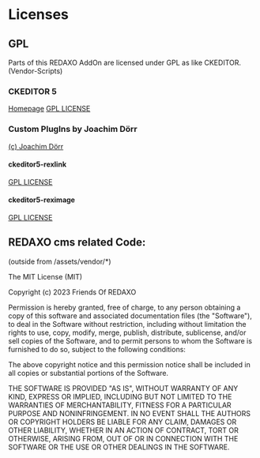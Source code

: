 # Licenses

## GPL

Parts of this REDAXO AddOn are licensed under GPL as like CKEDITOR.
(Vendor-Scripts) 

### CKEDITOR 5 
[Homepage](https://ckeditor.com)
[GPL LICENSE](https://github.com/ckeditor/ckeditor5/blob/master/LICENSE.md)

### Custom PlugIns by Joachim Dörr

[(c) Joachim Dörr](https://github.com/basecondition/ckeditor5-reximage/commits?author=joachimdoerr)

#### ckeditor5-rexlink
[GPL LICENSE](https://github.com/ckeditor/ckeditor5/blob/master/LICENSE.md)

#### ckeditor5-reximage
[GPL LICENSE](https://github.com/basecondition/ckeditor5-reximage/blob/master/LICENSE)


## REDAXO cms related Code: 

(outside from /assets/vendor/*)

The MIT License (MIT)

Copyright (c) 2023 Friends Of REDAXO

Permission is hereby granted, free of charge, to any person obtaining a copy
of this software and associated documentation files (the "Software"), to deal
in the Software without restriction, including without limitation the rights
to use, copy, modify, merge, publish, distribute, sublicense, and/or sell
copies of the Software, and to permit persons to whom the Software is
furnished to do so, subject to the following conditions:

The above copyright notice and this permission notice shall be included in all
copies or substantial portions of the Software.

THE SOFTWARE IS PROVIDED "AS IS", WITHOUT WARRANTY OF ANY KIND, EXPRESS OR
IMPLIED, INCLUDING BUT NOT LIMITED TO THE WARRANTIES OF MERCHANTABILITY,
FITNESS FOR A PARTICULAR PURPOSE AND NONINFRINGEMENT. IN NO EVENT SHALL THE
AUTHORS OR COPYRIGHT HOLDERS BE LIABLE FOR ANY CLAIM, DAMAGES OR OTHER
LIABILITY, WHETHER IN AN ACTION OF CONTRACT, TORT OR OTHERWISE, ARISING FROM,
OUT OF OR IN CONNECTION WITH THE SOFTWARE OR THE USE OR OTHER DEALINGS IN THE
SOFTWARE.
